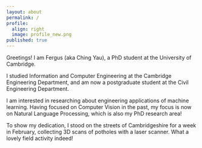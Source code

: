 ```yaml
---
layout: about
permalink: /
profile:
  align: right
  image: profile_new.png
published: true
---
```


Greetings! I am Fergus (aka Ching Yau), a PhD student at the University of Cambridge.

I studied Information and Computer Engineering at the Cambridge Engineering Department, and am now a postgraduate student at the Civil Engineering Department. 

I am interested in researching about engineering applications of machine learning. Having focused on Computer Vision in the past, my focus is now on Natural Language Processing, which is also my PhD research area!

To show my dedication, I stood on the streets of Cambridgeshire for a week in February, collecting 3D scans of potholes with a laser scanner. What a lovely field activity indeed!


